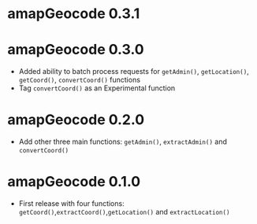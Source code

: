 # amapGeocode 0.3.1

# amapGeocode 0.3.0
* Added ability to batch process requests for `getAdmin()`, `getLocation()`, `getCoord()`, `convertCoord()` functions
* Tag `convertCoord()` as an Experimental function

# amapGeocode 0.2.0
* Add other three main functions: `getAdmin()`, `extractAdmin()` and `convertCoord()`

# amapGeocode 0.1.0

* First release with four functions: `getCoord()`,`extractCoord()`,`getLocation()` and `extractLocation()`
